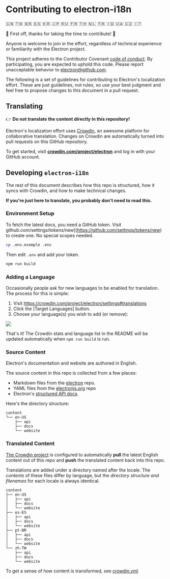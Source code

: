 # Contributing to electron-i18n

🇨🇳 🇹🇼 🇧🇷 🇪🇸 🇰🇷 🇯🇵 🇷🇺 🇫🇷 🇹🇭 🇳🇱 🇹🇷 🇮🇩 🇺🇦 🇨🇿 🇮🇹

💚 First off, thanks for taking the time to contribute! 💚

Anyone is welcome to join in the effort, regardless of technical experience or 
familiarity with the Electron project.

This project adheres to the Contributor Covenant [code of conduct](code_of_conduct.md).
By participating, you are expected to uphold this code. Please report unacceptable
behavior to electron@github.com.

The following is a set of guidelines for contributing to Electron's localization
effort. These are just guidelines, not rules, so use your best judgment and 
feel free to propose changes to this document in a pull request.

## Translating

👉 **Do not translate the content directly in this repository!**

Electron's localization effort uses [Crowdin], an awesome platform for 
collaborative translation. Changes on Crowdin are  automatically turned into 
pull requests on this GitHub repository.

To get started, visit 
**[crowdin.com/project/electron](https://crowdin.com/project/electron)** 
and log in with your GitHub account.

## Developing `electron-i18n`

The rest of this document describes how this repo is structured, how
it syncs with Crowdin, and how to make technical changes.

**If you're just here to translate, you probably don't need to read this.**

### Environment Setup

To fetch the latest docs, you need a GitHub token. Visit
github.com/settings/tokens/new](https://github.com/settings/tokens/new)
to create one. No special scopes needed.

```sh
cp .env.example .env
```

Then edit `.env` and add your token. 

```sh
npm run build
```

### Adding a Language

Occasionally people ask for new languages to be enabled for translation. The 
process for this is simple:

1. Visit https://crowdin.com/project/electron/settings#translations
1. Click the [Target Languages] button.
1. Choose your language(s) you wish to add (or remove):

<img src="https://user-images.githubusercontent.com/2289/34370816-40f085bc-ea7c-11e7-9700-8d346d61113f.png">

That's it! The Crowdin stats and language list in the README will be updated automatically when `npm run build` is run.

### Source Content

Electron's documentation and website are authored in English.

The source content in this repo is collected from a few places:

- Markdown files from the [electron](https://github.com/electron/electron/tree/master/docs) repo.
- YAML files from the [electronjs.org](https://github.com/electron/electronjs.org/blob/master/data/locale.yml) repo
- Electron's [structured API docs](https://electronjs.org/blog/api-docs-json-schema).

Here's the directory structure:

```
content
└── en-US
    ├── api
    ├── docs
    └── website
```

### Translated Content

[The Crowdin project](https://crowdin.com/project/electron) is configured to automatically **pull** the latest English content out of this repo and **push** the translated content back into this repo.

Translations are added under a directory named after the locale. The _contents_ of these files differ by language, but the _directory structure and filenames_ for each locale is always identical.

```
content
├── en-US
│   ├── api
│   ├── docs
│   └── website
├── es-ES
│   ├── api
│   ├── docs
│   └── website
├── pt-BR
│   ├── api
│   ├── docs
│   └── website
└── zh-TW
    ├── api
    ├── docs
    └── website
```

To get a sense of how content is transformed, see [crowdin.yml](crowdin.yml)

[Crowdin]: https://crowdin.com/project/electron
